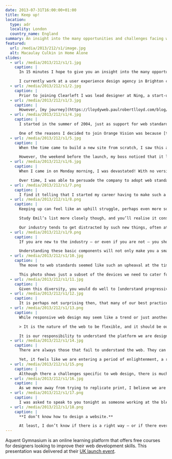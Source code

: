 ```yaml
---
date: 2013-07-31T16:00:00+01:00
title: Keep up!
location:
  type: adr
  locality: London
  country_name: England
summary: An insight into the many opportunities and challenges facing web designers in 2013.
featured:
  url: /media/2013/212/s1/image.jpg
  alt: Macaulay Culkin in Home Alone
slides:
  - url: /media/2013/212/s1/1.jpg
    caption: |
      In 15 minutes I hope to give you an insight into the many opportunities and challenges facing web designers in 2013. But first, a little bit about myself.

      I currently work at a user experience design agency in Brighton called [Clearleft](https://clearleft.com/). We are a small agency that work with big clients such as the BBC, NBCUniversal, Channel 4 and Mozilla. We also work with smaller start-ups and charities like WWF, UNICEF and 38 Degrees. My title is *senior visual designer*, but I try to position myself at the intersection of both graphic design and front-end development.
  - url: /media/2013/212/s1/2.jpg
    caption: |
      Prior to joining Clearleft I was lead designer at Ning, a start-up based in Palo Alto, California. I worked there during 2006-7, when a lot of the companies we know today were just getting started. Working in the Valley was an amazing – and at times eye-opening – experience.
  - url: /media/2013/212/s1/3.jpg
    caption: |
      However, [my journey](https://lloydyweb.paulrobertlloyd.com/blog/2006/01/my_journey_so_far) began almost ten years ago at Orange Vision, a tiny web design agency based in Lichfield, Staffordshire.
  - url: /media/2013/212/s1/4.jpg
    caption: |
      I started in the summer of 2004, just as support for web standards was gaining traction. One of the key ideas behind this movement was the separation of presentation from content: developing highly semantic HTML pages styled separately with CSS. [""Designing with Web Standards""](https://en.wikipedia.org/wiki/Designing_with_Web_Standards) by Jeffrey Zeldman was my bible.

      One of the reasons I decided to join Orange Vision was because [their website](https://web.archive.org/web/20040627083538/http://www.orangevision.co.uk/) used CSS as opposed to older techniques that involved tables, inline style declarations and 1x1 pixel spacer images. Soon after joining, I learnt that they had actually stolen another agency’s website, changing just the logo and some copy! Thus much of my early work was spent updating existing sites, swearing under my breath as I used the outmoded practices favoured by my new employer.
  - url: /media/2013/212/s1/5.jpg
    caption: |
      When the time came to build a new site from scratch, I saw this as an opportunity to show my colleagues how to build a website the right way. In just a few days, I had built the entire website, and looked forward to launching my first commercial site built using web standards.

      However, the weekend before the launch, my boss noticed that it looked different in Netscape 4 (which had a small percentage of users at this time). Judging this to be problematic, he ripped the site apart and rebuilt it using tables.
  - url: /media/2013/212/s1/6.jpg
    caption: |
      When I came in on Monday morning, I was devastated! With no version control, everything I’d done had gone. Of course, this situation could have been avoided had I communicated my intentions better, and explained how we would support older browsers.

      Over time, I was able to persuade the company to adopt web standards. This wasn’t hard; maintainability, speed, accessibility and search engine optimisation were frequently brought up during debates. When [@media 2005](https://lloydyweb.paulrobertlloyd.com/blog/2005/06/reflecting_on_media_2005) was announced, me and two colleagues were even allowed two days off to attend. This story has a happy ending.
  - url: /media/2013/212/s1/7.png
    caption: |
      I find it telling that I started my career having to make such a strong argument for keeping up. Before Orange Vision, I built websites for a hobby, and had already seen the web change significantly in a short amount of time. It seemed obvious that to gain (and maintain) employment, I would need to stay relevant and embrace change. Yet upon meeting a group of people focused on meeting client expectations – concerned about getting work out of the door – I saw how easy it is to fall behind.
  - url: /media/2013/212/s1/8.png
    caption: |
      Keeping up can feel like an uphill struggle, perhaps even more so today. In a blog post entitled [""Drowning""](https://thatemil.com/blog/2013/05/22/drowning/), my friend Emil attempted to list all the languages, frameworks and applications needed to do his job. No one can hope to learn – let alone master – all this.

      Study Emil’s list more closely though, and you’ll realise it consists of a number of highly specialised frameworks. I suspect many will have gone out of fashion in a year’s time.

      Our industry tends to get distracted by such new things, often at the cost of mastering the underlying protocols and technologies of the web that have served us well for decades, and will continue to do so.
  - url: /media/2013/212/s1/9.png
    caption: |
      If you are new to the industry – or even if you are not – you should take time to properly understand the platform we are building upon. Learn how **HTML** helps us to structure content in a meaningful way, even when devoid of any presentation or behaviour. Think about how to construct human readable **URL**s. Recognise the difference between GET and POST **HTTP** request methods.

      Understanding these basic components will not only make you a smarter developer, but it make it easier to spot technologies that will likely stick around.
  - url: /media/2013/212/s1/10.jpg
    caption: |
      The move to web standards seemed like such an upheaval at the time, but it pales in comparison to the challenges we’re facing today. Back then, we had to support just a handful of browsers. Now our products need to work across a range of devices, each with different features and capabilities.

      This photo shows just a subset of the devices we need to cater for. It doesn’t show a television, or any game consoles – who knows if we’ll soon be talking about web-enabled iWatches! Such is the range and diversity of connected devices, it’s senseless targeting a particular subset, particularly as user habits continue to change. Terms such as mobile, tablet or desktop have become almost meaningless.
  - url: /media/2013/212/s1/11.jpg
    caption: |
      Given this diversity, you would do well to [understand progressive enhancement](https://alistapart.com/article/understandingprogressiveenhancement). Sometimes seen as making sure websites work when JavaScript is disabled, it’s actually about building robustness into our products. We need to ensure products can still be used if a user agent doesn’t support a certain feature, or if an unreliable connection has caused a script to stop working. Think of progressive enhancement like an escalator; if it breaks, it can still function as a flight of stairs.
  - url: /media/2013/212/s1/12.jpg
    caption: |
      It is perhaps not surprising then, that many of our best practices are a flavour of progressive enhancement. [Responsive web design](https://alistapart.com/article/responsive-web-design) – especially when coupled with a [mobile-first](https://www.lukew.com/ff/entry.asp?933) approach – is essentially progressive enhancement for layout.
  - url: /media/2013/212/s1/13.png
    caption: |
      While responsive web design may seem like a trend or just another buzzword, the approach it advocates maps extremely well to the fluid and adaptable nature of the web. This is something John Allsopp wrote about thirteen years ago in [*A Dao of Web Design*](https://alistapart.com/article/dao):

      > It is the nature of the web to be flexible, and it should be our role as designers and developers to embrace this flexibility.

      It is our responsibility to understand the platform we are designing for, and pick the right tools for the job.
  - url: /media/2013/212/s1/14.jpg
    caption: |
      There are always those that fail to understand the web. They can be seen trying to make the web behave like something it isn’t. If you are trying to make a website behave like a print magazine or a native application for example, you are probably doing something wrong.

      Yet, it feels like we are entering a period of enlightenment, a renaissance even! We have come to recognise the unique characteristics of the web, and in doing so, attempting to solve problems nobody has encountered before. I mean, how on earth do you design something that can be infinitely adaptable?
  - url: /media/2013/212/s1/15.png
    caption: |
      Although there a challenges specific to web design, there is much we can learn from other industries. For example, the issues we face are similar to those television graphic designers experienced during the mid-sixties. At that time, television was a crude medium; low-definition, black and white. Using high contrast illustrations and bold type, and influenced in part by optical and pop art fashion of the time, its designers arrived at an aesthetic suited to these limitations. We need to be thinking about the web in a similar way; [what aesthetic approach is appropriate to the web](https://alistapart.com/article/the-web-aesthetic)?
  - url: /media/2013/212/s1/16.jpg
    caption: |
      As we move away from trying to replicate print, I believe we are starting to see a shift towards interfaces influenced by native applications and other digital software. While our work is no longer constrained by the dimensions of the page, it remains constrained by the capabilities of the network; porous and unreliable as it often is. Websites need to be responsive both in terms of appearance *and* speed.
  - url: /media/2013/212/s1/17.png
    caption: |
      I was asked to speak to you tonight as someone working at the bleeding edge of the industry, but with only 15 minutes available, I can only scratch surface. It’s difficult to explain the myriad challenges and complexities we face as an industry in such a short space of time. I will be around for the rest of this evening, so if you would like to chat to me, please come and say hello. Before I finish, there is one thing you should know…
  - url: /media/2013/212/s1/18.png
    caption: |
      **I don’t know how to design a website.**

      At least, I don’t know if there is a right way – or if there ever will be. My process is ever changing. I make mistakes and change my mind. I’ve grown to feel comfortable with this state of unknowing, the constant reinvention of what I do. Because, if you think you know how to design a website, chances are, you probably don’t.
---
```


Aquent Gymnasium is an online learning platform that offers free courses for designers looking to improve their web development skills. This presentation was delivered at their [UK launch event][1].

[1]: /2013/212/e1/aquent_gymnasium_uk_launch/
